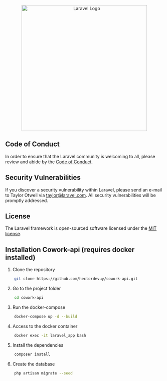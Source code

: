 <p align="center"><a href="https://laravel.com" target="_blank"><img src="https://raw.githubusercontent.com/laravel/art/master/logo-lockup/5%20SVG/2%20CMYK/1%20Full%20Color/laravel-logolockup-cmyk-red.svg" width="400" alt="Laravel Logo"></a></p>

## Code of Conduct

In order to ensure that the Laravel community is welcoming to all, please review and abide by the [Code of Conduct](https://laravel.com/docs/contributions#code-of-conduct).

## Security Vulnerabilities

If you discover a security vulnerability within Laravel, please send an e-mail to Taylor Otwell via [taylor@laravel.com](mailto:taylor@laravel.com). All security vulnerabilities will be promptly addressed.

## License

The Laravel framework is open-sourced software licensed under the [MIT license](https://opensource.org/licenses/MIT).

## Installation Cowork-api (requires docker installed)

1. Clone the repository
```bash 
    git clone https://github.com/hectordevuy/cowork-api.git
```     

2. Go to the project folder 
```bash 
    cd cowork-api    
```

3. Run the docker-compose
```bash 
    docker-compose up -d --build
```

4. Access to the docker container   
```bash 
    docker exec -it laravel_app bash
```

5. Install the dependencies
```bash 
    composer install
```

6. Create the database
```bash 
    php artisan migrate --seed
```
